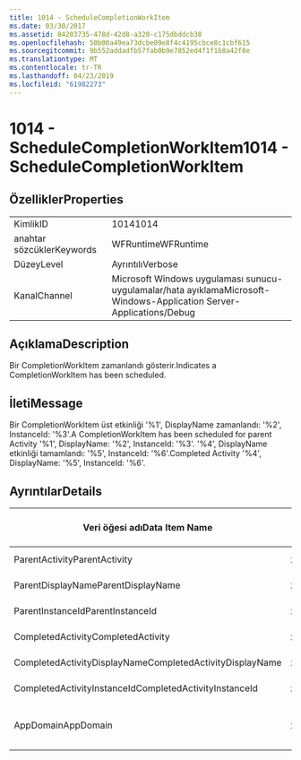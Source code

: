 ```yaml
---
title: 1014 - ScheduleCompletionWorkItem
ms.date: 03/30/2017
ms.assetid: 84203735-478d-42d8-a320-c175dbddcb38
ms.openlocfilehash: 50b00a49ea73dcbe09e8f4c4195cbce8c1cbf615
ms.sourcegitcommit: 9b552addadfb57fab0b9e7852ed4f1f1b8a42f8e
ms.translationtype: MT
ms.contentlocale: tr-TR
ms.lasthandoff: 04/23/2019
ms.locfileid: "61982273"
---
```

# <a name="1014---schedulecompletionworkitem"></a><span data-ttu-id="43e07-102">1014 - ScheduleCompletionWorkItem</span><span class="sxs-lookup"><span data-stu-id="43e07-102">1014 - ScheduleCompletionWorkItem</span></span>
## <a name="properties"></a><span data-ttu-id="43e07-103">Özellikler</span><span class="sxs-lookup"><span data-stu-id="43e07-103">Properties</span></span>  
  
|||  
|-|-|  
|<span data-ttu-id="43e07-104">Kimlik</span><span class="sxs-lookup"><span data-stu-id="43e07-104">ID</span></span>|<span data-ttu-id="43e07-105">1014</span><span class="sxs-lookup"><span data-stu-id="43e07-105">1014</span></span>|  
|<span data-ttu-id="43e07-106">anahtar sözcükler</span><span class="sxs-lookup"><span data-stu-id="43e07-106">Keywords</span></span>|<span data-ttu-id="43e07-107">WFRuntime</span><span class="sxs-lookup"><span data-stu-id="43e07-107">WFRuntime</span></span>|  
|<span data-ttu-id="43e07-108">Düzey</span><span class="sxs-lookup"><span data-stu-id="43e07-108">Level</span></span>|<span data-ttu-id="43e07-109">Ayrıntılı</span><span class="sxs-lookup"><span data-stu-id="43e07-109">Verbose</span></span>|  
|<span data-ttu-id="43e07-110">Kanal</span><span class="sxs-lookup"><span data-stu-id="43e07-110">Channel</span></span>|<span data-ttu-id="43e07-111">Microsoft Windows uygulaması sunucu-uygulamalar/hata ayıklama</span><span class="sxs-lookup"><span data-stu-id="43e07-111">Microsoft-Windows-Application Server-Applications/Debug</span></span>|  
  
## <a name="description"></a><span data-ttu-id="43e07-112">Açıklama</span><span class="sxs-lookup"><span data-stu-id="43e07-112">Description</span></span>  
 <span data-ttu-id="43e07-113">Bir CompletionWorkItem zamanlandı gösterir.</span><span class="sxs-lookup"><span data-stu-id="43e07-113">Indicates a CompletionWorkItem has been scheduled.</span></span>  
  
## <a name="message"></a><span data-ttu-id="43e07-114">İleti</span><span class="sxs-lookup"><span data-stu-id="43e07-114">Message</span></span>  
 <span data-ttu-id="43e07-115">Bir CompletionWorkItem üst etkinliği '%1', DisplayName zamanlandı: '%2', InstanceId: '%3'.</span><span class="sxs-lookup"><span data-stu-id="43e07-115">A CompletionWorkItem has been scheduled for parent Activity '%1', DisplayName: '%2', InstanceId: '%3'.</span></span>  <span data-ttu-id="43e07-116">'%4', DisplayName etkinliği tamamlandı: '%5', InstanceId: '%6'.</span><span class="sxs-lookup"><span data-stu-id="43e07-116">Completed Activity '%4', DisplayName: '%5', InstanceId: '%6'.</span></span>  
  
## <a name="details"></a><span data-ttu-id="43e07-117">Ayrıntılar</span><span class="sxs-lookup"><span data-stu-id="43e07-117">Details</span></span>  
  
|<span data-ttu-id="43e07-118">Veri öğesi adı</span><span class="sxs-lookup"><span data-stu-id="43e07-118">Data Item Name</span></span>|<span data-ttu-id="43e07-119">Veri öğesi türü</span><span class="sxs-lookup"><span data-stu-id="43e07-119">Data Item Type</span></span>|<span data-ttu-id="43e07-120">Açıklama</span><span class="sxs-lookup"><span data-stu-id="43e07-120">Description</span></span>|  
|--------------------|--------------------|-----------------|  
|<span data-ttu-id="43e07-121">ParentActivity</span><span class="sxs-lookup"><span data-stu-id="43e07-121">ParentActivity</span></span>|<span data-ttu-id="43e07-122">xs:string</span><span class="sxs-lookup"><span data-stu-id="43e07-122">xs:string</span></span>|<span data-ttu-id="43e07-123">Üst etkinliğin tür adı.</span><span class="sxs-lookup"><span data-stu-id="43e07-123">The type name of the parent activity.</span></span>|  
|<span data-ttu-id="43e07-124">ParentDisplayName</span><span class="sxs-lookup"><span data-stu-id="43e07-124">ParentDisplayName</span></span>|<span data-ttu-id="43e07-125">xs:string</span><span class="sxs-lookup"><span data-stu-id="43e07-125">xs:string</span></span>|<span data-ttu-id="43e07-126">Üst etkinliğin görünen adı.</span><span class="sxs-lookup"><span data-stu-id="43e07-126">The display name of the parent activity.</span></span>|  
|<span data-ttu-id="43e07-127">ParentInstanceId</span><span class="sxs-lookup"><span data-stu-id="43e07-127">ParentInstanceId</span></span>|<span data-ttu-id="43e07-128">xs:string</span><span class="sxs-lookup"><span data-stu-id="43e07-128">xs:string</span></span>|<span data-ttu-id="43e07-129">Üst etkinliği örneği kimliği.</span><span class="sxs-lookup"><span data-stu-id="43e07-129">The instance id of the parent activity.</span></span>|  
|<span data-ttu-id="43e07-130">CompletedActivity</span><span class="sxs-lookup"><span data-stu-id="43e07-130">CompletedActivity</span></span>|<span data-ttu-id="43e07-131">xs:string</span><span class="sxs-lookup"><span data-stu-id="43e07-131">xs:string</span></span>|<span data-ttu-id="43e07-132">Tamamlanan etkinliğin tür adı.</span><span class="sxs-lookup"><span data-stu-id="43e07-132">The type name of the completed activity.</span></span>|  
|<span data-ttu-id="43e07-133">CompletedActivityDisplayName</span><span class="sxs-lookup"><span data-stu-id="43e07-133">CompletedActivityDisplayName</span></span>|<span data-ttu-id="43e07-134">xs:string</span><span class="sxs-lookup"><span data-stu-id="43e07-134">xs:string</span></span>|<span data-ttu-id="43e07-135">Tamamlanan etkinliğin görünen adı.</span><span class="sxs-lookup"><span data-stu-id="43e07-135">The display name of the completed activity.</span></span>|  
|<span data-ttu-id="43e07-136">CompletedActivityInstanceId</span><span class="sxs-lookup"><span data-stu-id="43e07-136">CompletedActivityInstanceId</span></span>|<span data-ttu-id="43e07-137">xs:string</span><span class="sxs-lookup"><span data-stu-id="43e07-137">xs:string</span></span>|<span data-ttu-id="43e07-138">Tamamlanan etkinliğin örnek kimliği.</span><span class="sxs-lookup"><span data-stu-id="43e07-138">The instance id of the completed activity.</span></span>|  
|<span data-ttu-id="43e07-139">AppDomain</span><span class="sxs-lookup"><span data-stu-id="43e07-139">AppDomain</span></span>|<span data-ttu-id="43e07-140">xs:string</span><span class="sxs-lookup"><span data-stu-id="43e07-140">xs:string</span></span>|<span data-ttu-id="43e07-141">AppDomain.CurrentDomain.FriendlyName tarafından döndürülen dize.</span><span class="sxs-lookup"><span data-stu-id="43e07-141">The string returned by AppDomain.CurrentDomain.FriendlyName.</span></span>|
